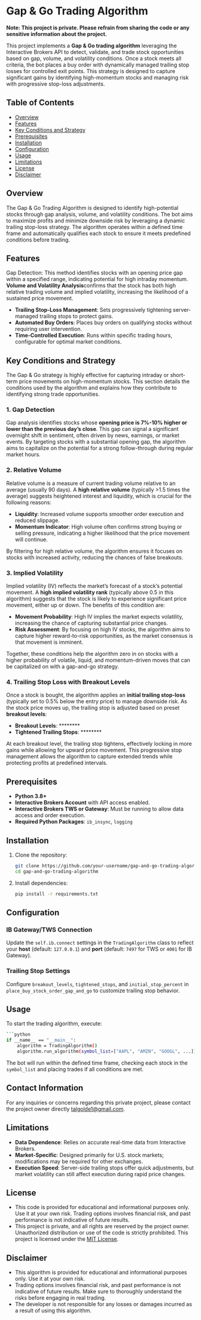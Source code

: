 # Gap & Go Trading Algorithm

**Note: This project is private. Please refrain from sharing the code or any sensitive information about the project.**

This project implements a **Gap & Go trading algorithm** leveraging the Interactive Brokers API to detect, validate, and trade stock opportunities based on gap, volume, and volatility conditions. Once a stock meets all criteria, the bot places a buy order with dynamically managed trailing stop losses for controlled exit points. This strategy is designed to capture significant gains by identifying high-momentum stocks and managing risk with progressive stop-loss adjustments.

## Table of Contents
- [Overview](#overview)
- [Features](#features)
- [Key Conditions and Strategy](#key-conditions-and-strategy)
- [Prerequisites](#prerequisites)
- [Installation](#installation)
- [Configuration](#configuration)
- [Usage](#usage)
- [Limitations](#limitations)
- [License](#license)
- [Disclaimer](#disclaimer)

## Overview

The Gap & Go Trading Algorithm is designed to identify high-potential stocks through gap analysis, volume, and volatility conditions. The bot aims to maximize profits and minimize downside risk by leveraging a dynamic trailing stop-loss strategy. The algorithm operates within a defined time frame and automatically qualifies each stock to ensure it meets predefined conditions before trading.

## Features

Gap Detection: This method identifies stocks with an opening price gap within a specified range, indicating potential for high intraday momentum.
**Volume and Volatility Analysis**confirms that the stock has both high relative trading volume and implied volatility, increasing the likelihood of a sustained price movement.
- **Trailing Stop-Loss Management**: Sets progressively tightening server-managed trailing stops to protect gains.
- **Automated Buy Orders**: Places buy orders on qualifying stocks without requiring user intervention.
- **Time-Controlled Execution**: Runs within specific trading hours, configurable for optimal market conditions.

## Key Conditions and Strategy

The Gap & Go strategy is highly effective for capturing intraday or short-term price movements on high-momentum stocks. This section details the conditions used by the algorithm and explains how they contribute to identifying strong trade opportunities.

### 1. Gap Detection

Gap analysis identifies stocks whose **opening price is 7%-10% higher or lower than the previous day’s close**. This gap can signal a significant overnight shift in sentiment, often driven by news, earnings, or market events. By targeting stocks with a substantial opening gap, the algorithm aims to capitalize on the potential for a strong follow-through during regular market hours.

### 2. Relative Volume

Relative volume is a measure of current trading volume relative to an average (usually 90 days). A **high relative volume** (typically >1.5 times the average) suggests heightened interest and liquidity, which is crucial for the following reasons:
   - **Liquidity**: Increased volume supports smoother order execution and reduced slippage.
   - **Momentum Indicator**: High volume often confirms strong buying or selling pressure, indicating a higher likelihood that the price movement will continue.
   
By filtering for high relative volume, the algorithm ensures it focuses on stocks with increased activity, reducing the chances of false breakouts.

### 3. Implied Volatility

Implied volatility (IV) reflects the market’s forecast of a stock’s potential movement. A **high implied volatility rank** (typically above 0.5 in this algorithm) suggests that the stock is likely to experience significant price movement, either up or down. The benefits of this condition are:
   - **Movement Probability**: High IV implies the market expects volatility, increasing the chance of capturing substantial price changes.
   - **Risk Assessment**: By focusing on high IV stocks, the algorithm aims to capture higher reward-to-risk opportunities, as the market consensus is that movement is imminent.

Together, these conditions help the algorithm zero in on stocks with a higher probability of volatile, liquid, and momentum-driven moves that can be capitalized on with a gap-and-go strategy.

### 4. Trailing Stop Loss with Breakout Levels

Once a stock is bought, the algorithm applies an **initial trailing stop-loss** (typically set to 0.5% below the entry price) to manage downside risk. As the stock price moves up, the trailing stop is adjusted based on preset **breakout levels**:
- **Breakout Levels**: ********
- **Tightened Trailing Stops**: ********

At each breakout level, the trailing stop tightens, effectively locking in more gains while allowing for upward price movement. This progressive stop management allows the algorithm to capture extended trends while protecting profits at predefined intervals.

## Prerequisites

- **Python 3.8+**
- **Interactive Brokers Account** with API access enabled.
- **Interactive Brokers TWS or Gateway**: Must be running to allow data access and order execution.
- **Required Python Packages**: `ib_insync`, `logging`

## Installation

1. Clone the repository:
   ```bash
   git clone https://github.com/your-username/gap-and-go-trading-algorithm.git
   cd gap-and-go-trading-algorithm
   ```

2. Install dependencies:
   ```bash
   pip install -r requirements.txt
   ```

## Configuration

### IB Gateway/TWS Connection
Update the `self.ib.connect` settings in the `TradingAlgorithm` class to reflect your **host** (default: `127.0.0.1`) and **port** (default: `7497` for TWS or `4001` for IB Gateway).

### Trailing Stop Settings
Configure `breakout_levels`, `tightened_stops`, and `initial_stop_percent` in `place_buy_stock_order_gap_and_go` to customize trailing stop behavior.

## Usage

To start the trading algorithm, execute:

```bash
```python
if __name__ == "__main__":
    algorithm = TradingAlgorithm()
    algorithm.run_algorithm(symbol_list=["AAPL", "AMZN", "GOOGL", ...])
```

The bot will run within the defined time frame, checking each stock in the `symbol_list` and placing trades if all conditions are met.

## Contact Information
For any inquiries or concerns regarding this private project, please contact the project owner directly talgolde1@gmail.com.

## Limitations

- **Data Dependence**: Relies on accurate real-time data from Interactive Brokers.
- **Market-Specific**: Designed primarily for U.S. stock markets; modifications may be required for other exchanges.
- **Execution Speed**: Server-side trailing stops offer quick adjustments, but market volatility can still affect execution during rapid price changes.

## License

- This code is provided for educational and informational purposes only. Use it at your own risk. Trading options involves financial risk, and past performance is not indicative of future results.
- This project is private, and all rights are reserved by the project owner. Unauthorized distribution or use of the code is strictly prohibited. This project is licensed under the  [MIT License](LICENSE).

  
## Disclaimer

- This algorithm is provided for educational and informational purposes only. Use it at your own risk.
- Trading options involves financial risk, and past performance is not indicative of future results. Make sure to thoroughly understand the risks before engaging in real trading.
- The developer is not responsible for any losses or damages incurred as a result of using this algorithm.

